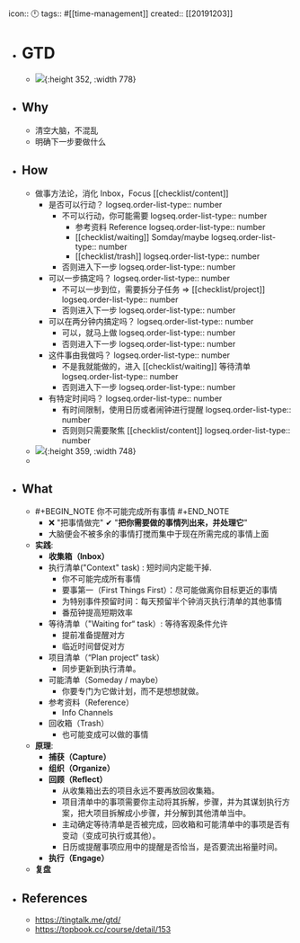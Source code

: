 icon:: 🕛
tags:: #[[time-management]]
created:: [[20191203]]

- # GTD
  - ![](https://raw.githack.com/bGZo/assets/dev/2024/topbook-gtd-fs8.png){:height 352, :width 778}
- ## Why
  - 清空大脑，不混乱
  - 明确下一步要做什么
- ## How
  - 做事方法论，消化 Inbox，Focus [[checklist/content]]
    - 是否可以行动？
      logseq.order-list-type:: number
      - 不可以行动，你可能需要
        logseq.order-list-type:: number
        - 参考资料 Reference
          logseq.order-list-type:: number
        - [[checklist/waiting]] Somday/maybe
          logseq.order-list-type:: number
        - [[checklist/trash]]
          logseq.order-list-type:: number
      - 否则进入下一步
        logseq.order-list-type:: number
    - 可以一步搞定吗？
      logseq.order-list-type:: number
      - 不可以一步到位，需要拆分子任务 => [[checklist/project]]
        logseq.order-list-type:: number
      - 否则进入下一步
        logseq.order-list-type:: number
    - 可以在两分钟内搞定吗？
      logseq.order-list-type:: number
      - 可以，就马上做
        logseq.order-list-type:: number
      - 否则进入下一步
        logseq.order-list-type:: number
    - 这件事由我做吗？
      logseq.order-list-type:: number
      - 不是我就能做的，进入 [[checklist/waiting]] 等待清单
        logseq.order-list-type:: number
      - 否则进入下一步
        logseq.order-list-type:: number
    - 有特定时间吗？
      logseq.order-list-type:: number
      - 有时间限制，使用日历或者闹钟进行提醒
        logseq.order-list-type:: number
      - 否则则只需要聚焦 [[checklist/content]]
        logseq.order-list-type:: number
  - ![](https://raw.githack.com/bGZo/assets/dev/2024/gtd-thing-time-manage.png){:height 359, :width 748}
  -
- ## What
  - #+BEGIN_NOTE
    你不可能完成所有事情
    #+END_NOTE
    - ❌ "把事情做完"
      ✔ "**把你需要做的事情列出来，并处理它**"
    - 大脑便会不被多余的事情打搅而集中于现在所需完成的事情上面
  - **实践**:
    - **收集箱（Inbox）**
    - 执行清单("Context" task) : 短时间内定能干掉.
      - 你不可能完成所有事情
      - 要事第一（First Things First）：尽可能做离你目标更近的事情
      - 为特别事件预留时间：每天预留半个钟消灭执行清单的其他事情
      - 番茄钟提高短期效率
    - 等待清单（"Waiting for“ task）: 等待客观条件允许
      - 提前准备提醒对方
      - 临近时间督促对方
    - 项目清单（“Plan project“ task）
      - 同步更新到执行清单。
    - 可能清单（Someday / maybe）
      - 你要专门为它做计划，而不是想想就做。
    - 参考资料（Reference）
      - Info Channels
    - 回收箱（Trash）
      - 也可能变成可以做的事情
  - **原理**:
    - **捕获（Capture）**
    - **组织（Organize）**
    - **回顾（Reflect）**
      - 从收集箱出去的项目永远不要再放回收集箱。
      - 项目清单中的事项需要你主动将其拆解，步骤，并为其谋划执行方案，把大项目拆解成小步骤，并分解到其他清单当中。
      - 主动确定等待清单是否被完成，回收箱和可能清单中的事项是否有变动（变成可执行或其他）。
      - 日历或提醒事项应用中的提醒是否恰当，是否要流出裕量时间。
    - **执行（Engage）**
  - **复盘**
- ## References
  - https://tingtalk.me/gtd/
  - https://topbook.cc/course/detail/153